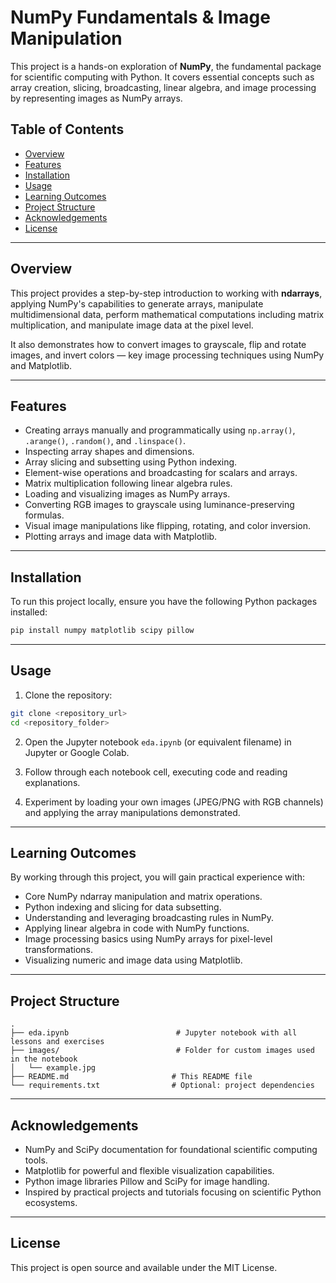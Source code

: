 # NumPy Fundamentals & Image Manipulation

This project is a hands-on exploration of **NumPy**, the fundamental package for scientific computing with Python. It covers essential concepts such as array creation, slicing, broadcasting, linear algebra, and image processing by representing images as NumPy arrays.

## Table of Contents

- [Overview](#overview)  
- [Features](#features)  
- [Installation](#installation)  
- [Usage](#usage)  
- [Learning Outcomes](#learning-outcomes)  
- [Project Structure](#project-structure)  
- [Acknowledgements](#acknowledgements)  
- [License](#license)

***

## Overview

This project provides a step-by-step introduction to working with **ndarrays**, applying NumPy's capabilities to generate arrays, manipulate multidimensional data, perform mathematical computations including matrix multiplication, and manipulate image data at the pixel level.

It also demonstrates how to convert images to grayscale, flip and rotate images, and invert colors — key image processing techniques using NumPy and Matplotlib.

***

## Features

- Creating arrays manually and programmatically using `np.array()`, `.arange()`, `.random()`, and `.linspace()`.
- Inspecting array shapes and dimensions.
- Array slicing and subsetting using Python indexing.
- Element-wise operations and broadcasting for scalars and arrays.
- Matrix multiplication following linear algebra rules.
- Loading and visualizing images as NumPy arrays.
- Converting RGB images to grayscale using luminance-preserving formulas.
- Visual image manipulations like flipping, rotating, and color inversion.
- Plotting arrays and image data with Matplotlib.

***

## Installation

To run this project locally, ensure you have the following Python packages installed:

```bash
pip install numpy matplotlib scipy pillow
```

***

## Usage

1. Clone the repository:

```bash
git clone <repository_url>
cd <repository_folder>
```

2. Open the Jupyter notebook `eda.ipynb` (or equivalent filename) in Jupyter or Google Colab.

3. Follow through each notebook cell, executing code and reading explanations.

4. Experiment by loading your own images (JPEG/PNG with RGB channels) and applying the array manipulations demonstrated.

***

## Learning Outcomes

By working through this project, you will gain practical experience with:

- Core NumPy ndarray manipulation and matrix operations.
- Python indexing and slicing for data subsetting.
- Understanding and leveraging broadcasting rules in NumPy.
- Applying linear algebra in code with NumPy functions.
- Image processing basics using NumPy arrays for pixel-level transformations.
- Visualizing numeric and image data using Matplotlib.

***

## Project Structure

```plaintext
.
├── eda.ipynb                        # Jupyter notebook with all lessons and exercises
├── images/                          # Folder for custom images used in the notebook
│   └── example.jpg
├── README.md                       # This README file
└── requirements.txt                # Optional: project dependencies
```

***

## Acknowledgements

- NumPy and SciPy documentation for foundational scientific computing tools.
- Matplotlib for powerful and flexible visualization capabilities.
- Python image libraries Pillow and SciPy for image handling.
- Inspired by practical projects and tutorials focusing on scientific Python ecosystems.

***

## License

This project is open source and available under the MIT License.
